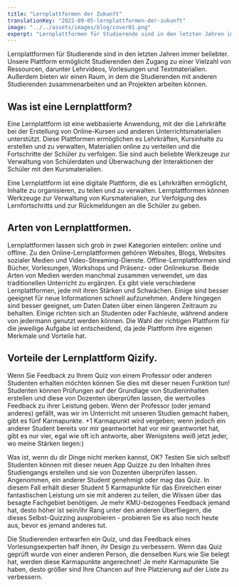 ```yaml
---
title: "Lernplattformen der Zukunft"
translationKey: "2022-09-05-lernplattformen-der-zukunft"
image: "../../assets/images/blog/cover01.png"
experpt: "Lernplattformen für Studierende sind in den letzten Jahren immer beliebter. Unsere Plattform ermöglicht Studierenden den Zugang zu einer Vielzahl von Ressourcen, darunter Lehrvideos, Vorlesungen und Textmaterialien."
---
```


Lernplattformen für Studierende sind in den letzten Jahren immer beliebter. Unsere Plattform ermöglicht Studierenden den Zugang zu einer Vielzahl von Ressourcen, darunter Lehrvideos, Vorlesungen und Textmaterialien. Außerdem bieten wir einen Raum, in dem die Studierenden mit anderen Studierenden zusammenarbeiten und an Projekten arbeiten können.

## Was ist eine Lernplattform?

Eine Lernplattform ist eine webbasierte Anwendung, mit der die Lehrkräfte bei der Erstellung von Online-Kursen und anderen Unterrichtsmaterialien unterstützt. Diese Plattformen ermöglichen es Lehrkräften, Kursinhalte zu erstellen und zu verwalten, Materialien online zu verteilen und die Fortschritte der Schüler zu verfolgen. Sie sind auch beliebte Werkzeuge zur Verwaltung von Schülerdaten und Überwachung der Interaktionen der Schüler mit den Kursmaterialien.

Eine Lernplattform ist eine digitale Plattform, die es Lehrkräften ermöglicht, Inhalte zu organisieren, zu teilen und zu verwalten. Lernplattformen können Werkzeuge zur Verwaltung von Kursmaterialien, zur Verfolgung des Lernfortschritts und zur Rückmeldungen an die Schüler zu geben.

## Arten von Lernplattformen.

Lernplattformen lassen sich grob in zwei Kategorien einteilen: online und offline. Zu den Online-Lernplattformen gehören Websites, Blogs, Websites sozialer Medien und Video-Streaming-Dienste. Offline-Lernplattformen sind Bücher, Vorlesungen, Workshops und Präsenz- oder Onlinekurse. Beide Arten von Medien werden manchmal zusammen verwendet, um das traditionellen Unterricht zu ergänzen. Es gibt viele verschiedene Lernplattformen, jede mit ihren Stärken und Schwächen. Einige sind besser geeignet für neue Informationen schnell aufzunehmen. Andere hingegen sind besser geeignet, um Daten Daten über einen längeren Zeitraum zu behalten. Einige richten sich an Studenten oder Fachleute, während andere von jedermann genutzt werden können. Die Wahl der richtigen Plattform für die jeweilige Aufgabe ist entscheidend, da jede Plattform ihre eigenen Merkmale und Vorteile hat.

## Vorteile der Lernplattform Qizify.

Wenn Sie Feedback zu Ihrem Quiz von einem Professor oder anderen Studenten erhalten möchten können Sie dies mit dieser neuen Funktion tun! Studenten können Prüfungen auf der Grundlage von Studieninhalten erstellen und diese von Dozenten überprüfen lassen, die wertvolles Feedback zu ihrer Leistung geben. Wenn der Professor (oder jemand anderes) gefällt, was wir im Unterricht mit unseren Studien gemacht haben, gibt es fünf Karmapunkte. +1 Karmapunkt wird vergeben; wenn jedoch ein anderer Student bereits vor mir geantwortet hat vor mir geantwortet hat, gibt es nur vier, egal wie oft ich antworte, aber Wenigstens weiß jetzt jeder, wo meine Stärken liegen:)

Was ist, wenn du dir Dinge nicht merken kannst, OK? Testen Sie sich selbst! Studenten können mit dieser neuen App Quizze zu den Inhalten ihres Studiengangs erstellen und sie von Dozenten überprüfen lassen. Angenommen, ein anderer Student genehmigt oder mag das Quiz. In diesem Fall erhält dieser Student 5 Karmapunkte für das Einreichen einer fantastischen Leistung um sie mit anderen zu teilen, die Wissen über das besagte Fachgebiet benötigen.
Je mehr KMU-bezogenes Feedback jemand hat, desto höher ist sein/ihr Rang unter den anderen Überfliegern, die dieses Selbst-Quizzing ausprobieren - probieren Sie es also noch heute aus, bevor es jemand anderes tut.

Die Studierenden entwarfen ein Quiz, und das Feedback eines Vorlesungsexperten half ihnen, ihr Design zu verbessern. Wenn das Quiz geprüft wurde von einer anderen Person, die denselben Kurs wie Sie belegt hat, werden diese Karmapunkte angerechnet! Je mehr Karmapunkte Sie haben, desto größer sind Ihre Chancen auf Ihre Platzierung auf der Liste zu verbessern.
